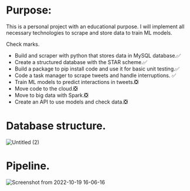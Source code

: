 # Purpose:

This is a personal project with an educational purpose. I will implement all necessary technologies to scrape and store data to train ML models.

Check marks.

- Build and scraper with python that stores data in MySQL database.✅
- Create a structured database with the STAR scheme.✅
- Build a package to pip install code and use it for basic unit testing.✅
- Code a task manager to scrape tweets and handle interruptions. ✅
- Train ML models to predict interactions in tweets.❎
- Move code to the cloud.❎
- Move to big data with Spark.❎
- Create an API to use models and check data.❎

# Database structure.
![Untitled (2)](https://user-images.githubusercontent.com/56855593/194765273-90fd0df1-5ef9-487a-b74f-185b73e291c5.png)

# Pipeline.
![Screenshot from 2022-10-19 16-06-16](https://user-images.githubusercontent.com/56855593/196804339-dbd002c1-7b93-43be-80d9-cd7b5172cd84.png)


